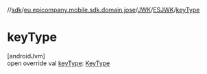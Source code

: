 //[sdk](../../../../index.md)/[eu.epicompany.mobile.sdk.domain.jose](../../index.md)/[JWK](../index.md)/[ESJWK](index.md)/[keyType](key-type.md)

# keyType

[androidJvm]\
open override val [keyType](key-type.md): [KeyType](../../-key-type/index.md)

